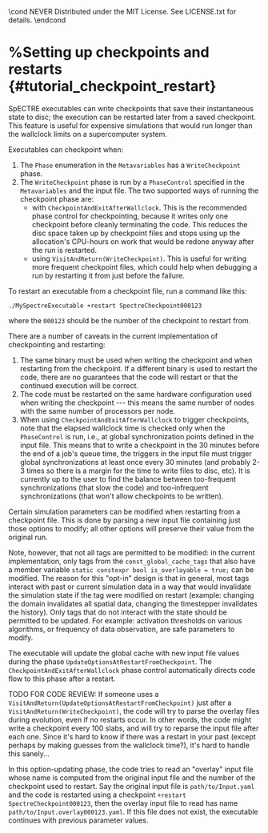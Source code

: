 \cond NEVER
Distributed under the MIT License.
See LICENSE.txt for details.
\endcond
# %Setting up checkpoints and restarts {#tutorial_checkpoint_restart}

SpECTRE executables can write checkpoints that save their instantaneous state to
disc; the execution can be restarted later from a saved checkpoint. This feature
is useful for expensive simulations that would run longer than the wallclock
limits on a supercomputer system.

Executables can checkpoint when:
1. The `Phase` enumeration in the `Metavariables` has a `WriteCheckpoint` phase.
2. The `WriteCheckpoint` phase is run by a `PhaseControl` specified in the
   `Metavariables` and the input file. The two supported ways of running the
   checkpoint phase are:
   - with `CheckpointAndExitAfterWallclock`. This is the recommended phase
     control for checkpointing, because it writes only one checkpoint before
     cleanly terminating the code.
     This reduces the disc space taken up by checkpoint files and stops using
     up the allocation's CPU-hours on work that would be redone anyway after the
     run is restarted.
   - using `VisitAndReturn(WriteCheckpoint)`. This is useful for writing more
     frequent checkpoint files, which could help when debugging a run by
     restarting it from just before the failure.

To restart an executable from a checkpoint file, run a command like this:
```
./MySpectreExecutable +restart SpectreCheckpoint000123
```
where the `000123` should be the number of the checkpoint to restart from.

There are a number of caveats in the current implementation of checkpointing
and restarting:

1. The same binary must be used when writing the checkpoint and when restarting
   from the checkpoint. If a different binary is used to restart the code,
   there are no guarantees that the code will restart or that the continued
   execution will be correct.
2. The code must be restarted on the same hardware configuration used when
   writing the checkpoint --- this means the same number of nodes with the same
   number of processors per node.
3. When using `CheckpointAndExitAfterWallclock` to trigger checkpoints, note
   that the elapsed wallclock time is checked only when the `PhaseControl` is
   run, i.e., at global synchronization points defined in the input file.
   This means that to write a checkpoint in the 30 minutes before the end of a
   job's queue time, the triggers in the input file must trigger global
   synchronizations at least once every 30 minutes (and probably 2-3 times so
   there is a margin for the time to write files to disc, etc). It is currently
   up to the user to find the balance between too-frequent synchronizations
   (that slow the code) and too-infrequent synchronizations (that won't allow
   checkpoints to be written).

Certain simulation parameters can be modified when restarting from a checkpoint
file. This is done by parsing a new input file containing just those options to
modify; all other options will preserve their value from the original run.

Note, however, that not all tags are permitted to be modified: in the current
implementation, only tags from the `const_global_cache_tags` that also have a
member variable `static constexpr bool is_overlayable = true;` can be modified.
The reason for this "opt-in" design is that in general, most tags interact with
past or current simulation data in a way that would invalidate the simulation
state if the tag were modified on restart (example: changing the domain
invalidates all spatial data, changing the timestepper invalidates the history).
Only tags that do not interact with the state should be permitted to be updated.
For example: activation thresholds on various algorithms, or frequency of data
observation, are safe parameters to modify.

The executable will update the global cache with new input file values during
the phase `UpdateOptionsAtRestartFromCheckpoint`. The
`CheckpointAndExitAfterWallclock` phase control automatically directs code flow
to this phase after a restart.

TODO FOR CODE REVIEW: If someone uses a
`VisitAndReturn(UpdateOptionsAtRestartFromCheckpoint)` just after a
`VisitAndReturn(WriteCheckpoint)`, the code will try to parse the overlay files
during evolution, even if no restarts occur. In other words, the code might
write a checkpoint every 100 slabs, and will try to reparse the input file after
each one. Since it's hard to know if there was a restart in your past (except
perhaps by making guesses from the wallclock time?), it's hard to handle this
sanely...

In this option-updating phase, the code tries to read an "overlay" input file
whose name is computed from the original input file and the number of the
checkpoint used to restart. Say the original input file is `path/to/Input.yaml`
and the code is restarted using a checkpoint `+restart SpectreCheckpoint000123`,
then the overlay input file to read has name `path/to/Input.overlay000123.yaml`.
If this file does not exist, the executable continues with previous parameter
values.
